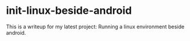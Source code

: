 # init-linux-beside-android
This is a writeup for my latest project: Running a linux environment beside android.
